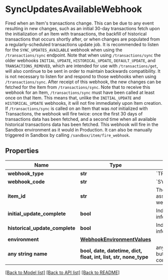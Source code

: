 # SyncUpdatesAvailableWebhook

Fired when an Item's transactions change. This can be due to any event resulting in new changes, such as an initial 30-day transactions fetch upon the initialization of an Item with transactions, the backfill of historical transactions that occurs shortly after, or when changes are populated from a regularly-scheduled transactions update job. It is recommended to listen for the `SYNC_UPDATES_AVAILABLE` webhook when using the `/transactions/sync` endpoint. Note that when using `/transactions/sync` the older webhooks `INITIAL_UPDATE`, `HISTORICAL_UPDATE`, `DEFAULT_UPDATE`, and `TRANSACTIONS_REMOVED`, which are intended for use with `/transactions/get`, will also continue to be sent in order to maintain backwards compatibility. It is not necessary to listen for and respond to those webhooks when using `/transactions/sync`.  After receipt of this webhook, the new changes can be fetched for the Item from `/transactions/sync`.  Note that to receive this webhook for an Item, `/transactions/sync` must have been called at least once on that Item. This means that, unlike the `INITIAL_UPDATE` and `HISTORICAL_UPDATE` webhooks, it will not fire immediately upon Item creation. If `/transactions/sync` is called on an Item that was *not* initialized with Transactions, the webhook will fire twice: once the first 30 days of transactions data has been fetched, and a second time when all available historical transactions data has been fetched.  This webhook will fire in the Sandbox environment as it would in Production. It can also be manually triggered in Sandbox by calling `/sandbox/item/fire_webhook`.

## Properties
Name | Type | Description | Notes
------------ | ------------- | ------------- | -------------
**webhook_type** | **str** | &#x60;TRANSACTIONS&#x60; | 
**webhook_code** | **str** | &#x60;SYNC_UPDATES_AVAILABLE&#x60; | 
**item_id** | **str** | The &#x60;item_id&#x60; of the Item associated with this webhook, warning, or error | 
**initial_update_complete** | **bool** | Indicates if initial pull information is available. | 
**historical_update_complete** | **bool** | Indicates if historical pull information is available. | 
**environment** | [**WebhookEnvironmentValues**](WebhookEnvironmentValues.md) |  | 
**any string name** | **bool, date, datetime, dict, float, int, list, str, none_type** | any string name can be used but the value must be the correct type | [optional]

[[Back to Model list]](../README.md#documentation-for-models) [[Back to API list]](../README.md#documentation-for-api-endpoints) [[Back to README]](../README.md)


